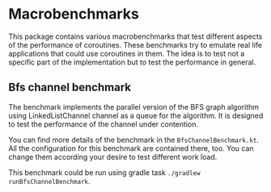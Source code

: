 # Macrobenchmarks

This package contains various macrobenchmarks that test different aspects of the performance of coroutines. These benchmarks try to emulate real life applications that could use coroutines in them. The idea is to test not a specific part of the implementation but to test the performance in general.

## Bfs channel benchmark

The benchmark implements the parallel version of the BFS graph algorithm using LinkedListChannel channel as a queue for the algorithm. It is designed to test the performance of the channel under contention.

You can find more details of the benchmark in the `BfsChannelBenchmark.kt`. All the configuration for this benchmark are contained there, too. You can change them according your desire to test different work load.

This benchmark could be run using gradle task `./gradlew runBfsChannelBenchmark`.